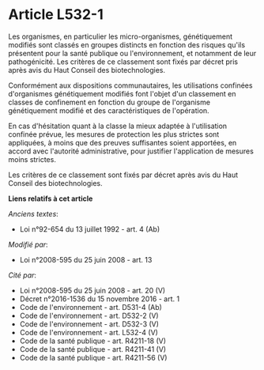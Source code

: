 # Article L532-1

Les organismes, en particulier les micro-organismes, génétiquement modifiés sont classés en groupes distincts en fonction des
risques qu'ils présentent pour la santé publique ou l'environnement, et notamment de leur pathogénicité. Les critères de ce
classement sont fixés par décret pris après avis du Haut Conseil des biotechnologies.

Conformément aux dispositions communautaires, les utilisations confinées d'organismes génétiquement modifiés font l'objet
d'un classement en classes de confinement en fonction du groupe de l'organisme génétiquement modifié et des caractéristiques
de l'opération.

En cas d'hésitation quant à la classe la mieux adaptée à l'utilisation confinée prévue, les mesures de protection les plus
strictes sont appliquées, à moins que des preuves suffisantes soient apportées, en accord avec l'autorité administrative,
pour justifier l'application de mesures moins strictes.

Les critères de ce classement sont fixés par décret après avis du Haut Conseil des biotechnologies.

**Liens relatifs à cet article**

_Anciens textes_:

  - Loi n°92-654 du 13 juillet 1992 - art. 4 (Ab)

_Modifié par_:

  - Loi n°2008-595 du 25 juin 2008 - art. 13

_Cité par_:

  - Loi n°2008-595 du 25 juin 2008 - art. 20 (V)
  - Décret n°2016-1536 du 15 novembre 2016 - art. 1
  - Code de l'environnement - art. D531-4 (Ab)
  - Code de l'environnement - art. D532-2 (V)
  - Code de l'environnement - art. D532-3 (V)
  - Code de l'environnement - art. L532-4 (V)
  - Code de la santé publique - art. R4211-18 (V)
  - Code de la santé publique - art. R4211-41 (V)
  - Code de la santé publique - art. R4211-56 (V)

